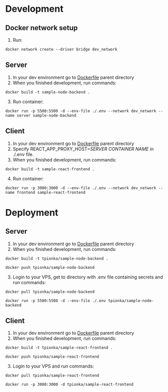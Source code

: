 # Development

## Docker network setup
1. Run:
```
docker network create --driver bridge dev_network
```

## Server
1. In your dev environment go to [Dockerfile](/app/backend/Dockerfile) parent directory
2. When you finished development, run commands:
```
docker build -t sample-node-backend .
```
3. Run container:
```
docker run -p 5500:5500 -d --env-file ./.env --network dev_network --name server sample-node-backend
```

## Client
1. In your dev environment go to [Dockerfile](/app/frontend/Dockerfile) parent directory
2. Specify REACT_APP_PROXY_HOST=*SERVER CONTAINER NAME* in ./.env file.
3. When you finished development,  run commands:
```
docker build -t sample-react-frontend .
```
4. Run container:
```
docker run -p 3000:3000 -d --env-file ./.env --network dev_network --name frontend sample-react-frontend
```

# Deployment

## Server
1. In your dev environment go to [Dockerfile](/app/backend/Dockerfile) parent directory
2. When you finished development, run commands:
```
docker build -t tpionka/sample-node-backend .
```
```
docker push tpionka/sample-node-backend
```
3. Login to your VPS, get to directory with .env file containing secrets and run commands:
```
docker pull tpionka/sample-node-backend
```
```
docker run -p 5500:5500 -d --env-file ./.env tpionka/sample-node-backend
```

## Client
1. In your dev environment go to [Dockerfile](/app/frontend/Dockerfile) parent directory
2. When you finished development, run commands:
```
docker build -t tpionka/sample-react-frontend .
```
```
docker push tpionka/sample-react-frontend
```
3. Login to your VPS and run commands:
```
docker pull tpionka/sample-react-frontend
```
```
docker run -p 3000:3000 -d tpionka/sample-react-frontend
```